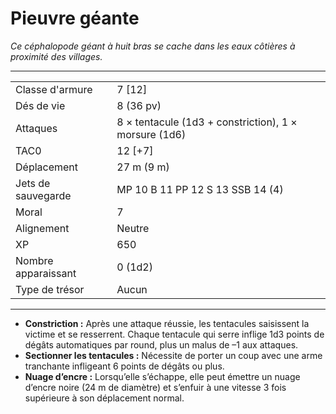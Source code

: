 # Pieuvre géante


*Ce céphalopode géant à huit bras se cache dans les eaux côtières à
proximité des villages.*

-----

|                     |                                                       |
| ------------------- | ----------------------------------------------------- |
| Classe d'armure     | 7 \[12\]                                              |
| Dés de vie          | 8 (36 pv)                                             |
| Attaques            | 8 × tentacule (1d3 + constriction), 1 × morsure (1d6) |
| TAC0                | 12 \[+7\]                                             |
| Déplacement         | 27 m (9 m)                                            |
| Jets de sauvegarde  | MP 10 B 11 PP 12 S 13 SSB 14 (4)                      |
| Moral               | 7                                                     |
| Alignement          | Neutre                                                |
| XP                  | 650                                                   |
| Nombre apparaissant | 0 (1d2)                                               |
| Type de trésor      | Aucun                                                 |

-----

  - **Constriction :** Après une attaque réussie, les tentacules
    saisissent la victime et se resserrent. Chaque tentacule qui serre
    inflige 1d3 points de dégâts automatiques par round, plus un malus
    de –1 aux attaques.
  - **Sectionner les tentacules :** Nécessite de porter un coup avec une
    arme tranchante infligeant 6 points de dégâts ou plus.
  - **Nuage d’encre :** Lorsqu’elle s’échappe, elle peut émettre un
    nuage d’encre noire (24 m de diamètre) et s’enfuir à une vitesse 3
    fois supérieure à son déplacement normal.